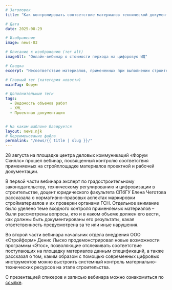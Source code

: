 ```yaml
---
# Заголовок
title: "Как контролировать соответствие материалов технической документации"

# Дата
date: 2025-08-29

# Изображение
image: news-03

# Описание к изображению (тег alt)
imageAlt: "Онлайн-вебинар о стоимости перхода на цифоровую ИД"

# Сводка
excerpt: "Несоответствие материалов, примененных при выполнении строительных работ, проектной и рабочей документации — частая и отнюдь не простая проблема, с которой сталкиваются многие заказчики независимо от типа и масштаба проекта. Как решить ее с помощью современных цифровых инструментов, рассказали эксперты «Этос»."

# Главный тег (категория новости)
mainTag: Форум

# Дополнительные теги
tags:
  - Ведомость объемов работ
  - XML
  - Проектная документация


# На каком шаблоне базируется
layout: news.njk
# Переименование файла
permalink: "/news/{{ title | slug }}/"
---
```


28 августа на площадке центра деловых коммуникаций «Форум Скиллс» прошел вебинар, посвященный контролю соответствия применяемых на стройплощадке материалов проектной и рабочей документации. 

В первой части вебинара эксперт по градостроительному законодательству, техническому регулированию и цифровизации в строительстве, доцент юридического факультета СПбГУ Елена Чеготова рассказала о нормативно-правовых аспектах маркировки стройматериалов и их проверки органами ГСН. Отдельное внимание было уделено теме входного контроля применяемых материалов – были рассмотрены вопросы, кто и в каком объеме должен его вести, как должны быть документированы его результаты, какая ответственность предусмотрена за те или иные нарушения.

Во второй части вебинара начальник отдела внедрения ООО «Стройформ» Денис Лыско продемонстрировал новые возможности программы «Этос», позволяющие отслеживать соответствие поступающих на площадку материалов данным спецификаций, а также рассказал о том, каким образом с помощью современных цифровых инструментов можно выстроить системный контроль материально-технических ресурсов на этапе строительства.

С презентацией спикеров и записью вебинара можно ознакомиться по [ссылке](https://cntd24.bitrix24.ru/~zTh9t).